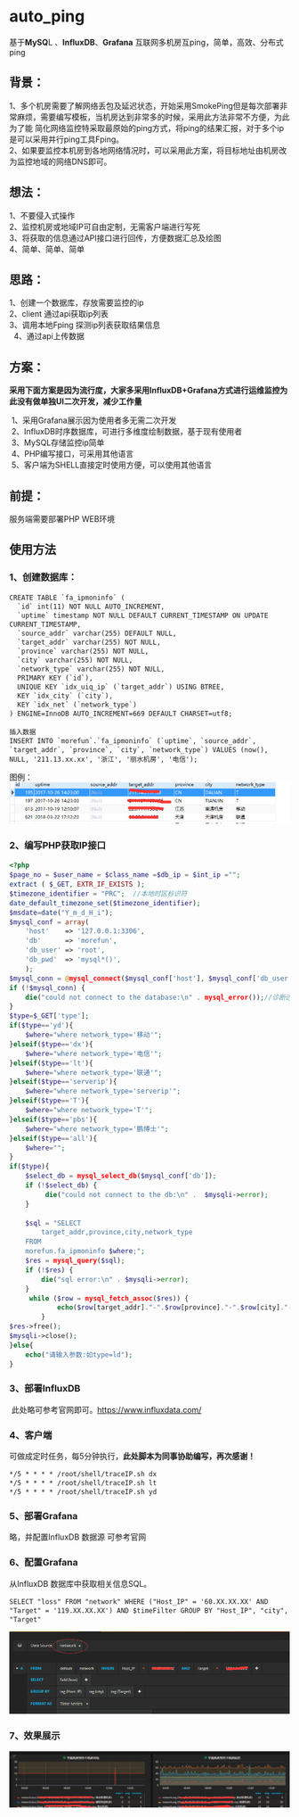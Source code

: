 # auto_ping
基于**MySQ**L 、**InfluxDB**、**Grafana** 互联网多机房互ping，简单，高效、分布式ping

## 背景：
  1、多个机房需要了解网络丢包及延迟状态，开始采用SmokePing但是每次部署非常麻烦，需要编写模板，当机房达到非常多的时候，采用此方法非常不方便，为此为了能
简化网络监控特采取最原始的ping方式，将ping的结果汇报，对于多个ip是可以采用并行ping工具Fping。<br>
  2、如果要监控本机房到各地网络情况时，可以采用此方案，将目标地址由机房改为监控地域的网络DNS即可。<br>
  
## 想法：
  1、不要侵入式操作<br>
  2、监控机房或地域IP可自由定制，无需客户端进行写死<br>
  3、将获取的信息通过API接口进行回传，方便数据汇总及绘图<br>
  4、简单、简单、简单<br>
  
## 思路：

   1、创建一个数据库，存放需要监控的ip<br>
   2、client 通过api获取ip列表<br>
   3、调用本地Fping 探测ip列表获取结果信息<br>
   4、通过api上传数据<br>


## 方案：
**采用下面方案是因为流行度，大家多采用InfluxDB+Grafana方式进行运维监控为此没有做单独UI二次开发，减少工作量**

  1、采用Grafana展示因为使用者多无需二次开发<br>
  2、InfluxDB时序数据库，可进行多维度绘制数据，基于现有使用者<br>
  3、MySQL存储监控ip简单<br>
  4、PHP编写接口，可采用其他语言<br>
  5、客户端为SHELL直接定时使用方便，可以使用其他语言<br>

## 前提：
  服务端需要部署PHP WEB环境

## 使用方法

### 1、创建数据库：
``` MySQL
CREATE TABLE `fa_ipmoninfo` (
  `id` int(11) NOT NULL AUTO_INCREMENT,
  `uptime` timestamp NOT NULL DEFAULT CURRENT_TIMESTAMP ON UPDATE CURRENT_TIMESTAMP,
  `source_addr` varchar(255) DEFAULT NULL,
  `target_addr` varchar(255) NOT NULL,
  `province` varchar(255) NOT NULL,
  `city` varchar(255) NOT NULL,
  `network_type` varchar(255) NOT NULL,
  PRIMARY KEY (`id`),
  UNIQUE KEY `idx_uiq_ip` (`target_addr`) USING BTREE,
  KEY `idx_city` (`city`),
  KEY `idx_net` (`network_type`)
) ENGINE=InnoDB AUTO_INCREMENT=669 DEFAULT CHARSET=utf8;

插入数据
INSERT INTO `morefun`.`fa_ipmoninfo` (`uptime`, `source_addr`, `target_addr`, `province`, `city`, `network_type`) VALUES (now(), NULL, '211.13.xx.xx', '浙江', '丽水机房', '电信');

```
图例：
![ip数据信息](https://github.com/kevin6386/auto_ping/blob/master/ip%E6%95%B0%E6%8D%AE%E4%BF%A1%E6%81%AF.png)

### 2、编写PHP获取IP接口
```PHP
<?php
$page_no = $user_name = $class_name =$db_ip = $int_ip ="";
extract ( $_GET, EXTR_IF_EXISTS );
$timezone_identifier = "PRC";  //本地时区标识符
date_default_timezone_set($timezone_identifier);
$msdate=date("Y_m_d_H_i");
$mysql_conf = array(
    'host'    => '127.0.0.1:3306', 
    'db'      => 'morefun', 
    'db_user' => 'root', 
    'db_pwd'  => 'mysql*()', 
    );
$mysql_conn = @mysql_connect($mysql_conf['host'], $mysql_conf['db_user'], $mysql_conf['db_pwd']);
if (!$mysql_conn) {
    die("could not connect to the database:\n" . mysql_error());//诊断连接错误
}
$type=$_GET['type'];
if($type=='yd'){
	$where="where network_type='移动'";
}elseif($type=='dx'){
	$where="where network_type='电信'";
}elseif($type=='lt'){
	$where="where network_type='联通'";
}elseif($type=='serverip'){
	$where="where network_type='serverip'";
}elseif($type=='T'){
	$where="where network_type='T'";
}elseif($type=='pbs'){
	$where="where network_type='鹏博士'";
}elseif($type=='all'){
	$where="";
}
if($type){
	$select_db = mysql_select_db($mysql_conf['db']);
	if (!$select_db) {
		 die("could not connect to the db:\n" .  $mysqli->error);
	}
	
	$sql = "SELECT
		target_addr,province,city,network_type
	FROM
	morefun.fa_ipmoninfo $where;";
	$res = mysql_query($sql);
	if (!$res) {
		die("sql error:\n" . $mysqli->error);
	}
	 while ($row = mysql_fetch_assoc($res)) {
			echo($row[target_addr]."-".$row[province]."-".$row[city]."-".$row[network_type])."\n\r";
		}
$res->free();
$mysqli->close();
}else{
	echo("请输入参数:如type=ld");
}
```
### 3、部署InfluxDB
  此处略可参考官网即可。https://www.influxdata.com/

### 4、客户端
可做成定时任务，每5分钟执行，**此处脚本为同事协助编写，再次感谢！**
```
*/5 * * * * /root/shell/traceIP.sh dx
*/5 * * * * /root/shell/traceIP.sh lt
*/5 * * * * /root/shell/traceIP.sh yd
```
### 5、部署Grafana 

略，并配置InfluxDB 数据源 可参考官网

### 6、配置Grafana
从InfluxDB 数据库中获取相关信息SQL。
```MySQL
SELECT "loss" FROM "network" WHERE ("Host_IP" = '60.XX.XX.XX' AND "Target" = '119.XX.XX.XX') AND $timeFilter GROUP BY "Host_IP", "city", "Target"
```

![网络展示](https://github.com/kevin6386/auto_ping/blob/master/%E7%BD%91%E7%BB%9C%E5%B1%95%E7%A4%BA.png)

### 7、效果展示
![效果展示](https://github.com/kevin6386/auto_ping/blob/master/%E5%B1%95%E7%A4%BA2.png)


